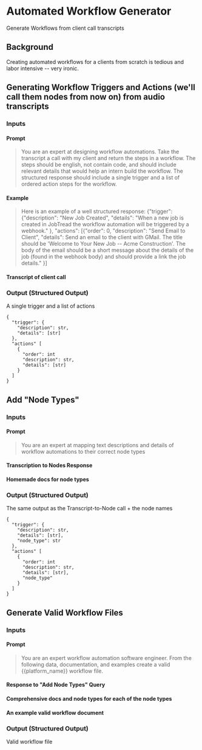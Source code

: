 # Automated Workflow Generator
Generate Workflows from client call transcripts

## Background
Creating automated workflows for a clients from scratch is tedious and labor intensive -- very ironic.

## Generating Workflow Triggers and Actions (we'll call them nodes from now on) from audio transcripts
### Inputs
#### Prompt
> You are an expert at designing workflow automations. Take the transcript a call with my client and return the steps in a workflow. The steps should be english, not contain code, and should include relevant details that would help an intern build the workflow. The structured response should include a single trigger and a list of ordered action steps for the workflow.

#### Example
> Here is an example of a well structured response: 
{"trigger": {"description": "New Job Created", "details": "When a new job is created in JobTread the workflow automation will be triggered by a webhook." 
}, "actions": [{"order": 0, "description": "Send Email to Client", "details": Send an email to the client with GMail. The title should be 'Welcome to Your New Job -- Acme Construction'. The body of the email should be a short message about the details of the job (found in the webhook body) and should provide a link the job details." }]

#### Transcript of client call

### Output (Structured Output)
A single trigger and a list of actions
```
{
  "trigger": {
    "description": str,
    "details": [str]
  },
  "actions" [
    {
      "order": int
      "description": str,
      "details": [str]
    }
  ]
}
```

## Add "Node Types"
### Inputs
#### Prompt
> You are an expert at mapping text descriptions and details of workflow automations to their correct node types

#### Transcription to Nodes Response
#### Homemade docs for node types

### Output (Structured Output)
The same output as the Transcript-to-Node call + the node names
```
{
  "trigger": {
    "description": str,
    "details": [str],
    "node_type": str
  },
  "actions" [
    {
      "order": int
      "description": str,
      "details": [str],
      "node_type"
    }
  ]
}
```

## Generate Valid Workflow Files
### Inputs
#### Prompt
> You are an expert workflow automation software engineer. From the following data, documentation, and examples create a valid {{platform_name}} workflow file. 

#### Response to "Add Node Types" Query
#### Comprehensive docs and node types for each of the node types
#### An example valid workflow document

### Output (Structured Output)
Valid workflow file